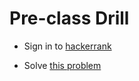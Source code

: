 # Pre-class Drill

- Sign in to [hackerrank](https://www.hackerrank.com/)

- Solve [this problem]()
